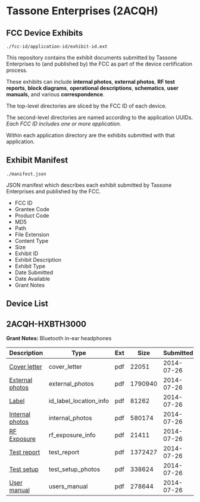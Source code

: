 # Tassone Enterprises (2ACQH)
## FCC Device Exhibits

```
./fcc-id/application-id/exhibit-id.ext
```

This repository contains the exhibit documents submitted by Tassone Enterprises to (and published by) the FCC as part of the device certification process.

These exhibits can include **internal photos**, **external photos**, **RF test reports**, **block diagrams**, **operational descriptions**, **schematics**, **user manuals**, and various **correspondence**.

The top-level directories are sliced by the FCC ID of each device.

The second-level directories are named according to the application UUIDs. *Each FCC ID includes one or more application.*

Within each application directory are the exhibits submitted with that application. 

## Exhibit Manifest

```
./manifest.json
```

JSON manifest which describes each exhibit submitted by Tassone Enterprises and published by the FCC.

- FCC ID
- Grantee Code
- Product Code
- MD5
- Path
- File Extension
- Content Type
- Size
- Exhibit ID
- Exhibit Description
- Exhibit Type
- Date Submitted
- Date Available
- Grant Notes

## Device List
## 2ACQH-HXBTH3000
**Grant Notes:** Bluetooth in-ear headphones

| Description | Type | Ext | Size | Submitted | Available |
| ----------- | ---- | --- | ---- | --------- | --------- |
| [Cover letter](2ACQH-HXBTH3000/67d3426dd0ac9a87dfd23838425b6914/2336809.pdf) | cover_letter | pdf | 22051 | 2014-07-26 | 2014-07-26 |
| [External photos](2ACQH-HXBTH3000/67d3426dd0ac9a87dfd23838425b6914/2336810.pdf) | external_photos | pdf | 1790940 | 2014-07-26 | 2014-07-26 |
| [Label](2ACQH-HXBTH3000/67d3426dd0ac9a87dfd23838425b6914/2336811.pdf) | id_label_location_info | pdf | 81262 | 2014-07-26 | 2014-07-26 |
| [Internal photos](2ACQH-HXBTH3000/67d3426dd0ac9a87dfd23838425b6914/2336812.pdf) | internal_photos | pdf | 580174 | 2014-07-26 | 2014-07-26 |
| [RF Exposure](2ACQH-HXBTH3000/67d3426dd0ac9a87dfd23838425b6914/2336814.pdf) | rf_exposure_info | pdf | 21411 | 2014-07-26 | 2014-07-26 |
| [Test report](2ACQH-HXBTH3000/67d3426dd0ac9a87dfd23838425b6914/2336816.pdf) | test_report | pdf | 1372427 | 2014-07-26 | 2014-07-26 |
| [Test setup](2ACQH-HXBTH3000/67d3426dd0ac9a87dfd23838425b6914/2336817.pdf) | test_setup_photos | pdf | 338624 | 2014-07-26 | 2014-07-26 |
| [User manual](2ACQH-HXBTH3000/67d3426dd0ac9a87dfd23838425b6914/2336818.pdf) | users_manual | pdf | 278644 | 2014-07-26 | 2014-07-26 |

